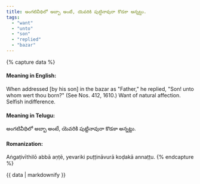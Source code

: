```yaml
---
title: అంగటివీథిలో అబ్బా అంటే, యెవరికి పుట్టినావురా కొడకా అన్నట్టు.
tags:
  - "want"
  - "unto"
  - "son"
  - "replied"
  - "bazar"
---
```


{% capture data %}
#### Meaning in English:
When addressed [by his son] in the bazar as "Father," he replied, "Son! unto whom wert thou born?"
(See Nos. 412, 1610.)
Want of natural affection. Selfish indifference.

#### Meaning in Telugu:
అంగటివీథిలో అబ్బా అంటే, యెవరికి పుట్టినావురా కొడకా అన్నట్టు.

#### Romanization:
Aṅgaṭivīthilō abbā aṇṭē, yevariki puṭṭināvurā koḍakā annaṭṭu.
{% endcapture %}

{{ data | markdownify }}

